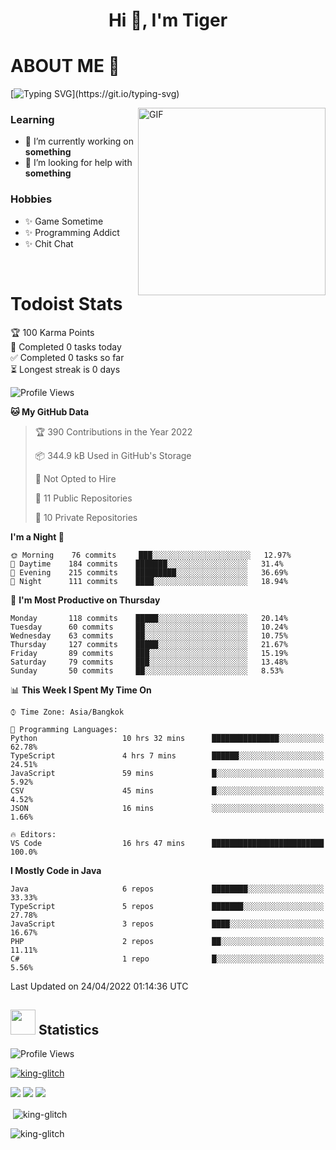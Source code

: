 <h1 align="center">Hi 👋, I'm Tiger</h1>




# ABOUT ME 💬

[![Typing SVG](https://readme-typing-svg.herokuapp.com?color=22F771&vCenter=true&lines=A+perssionate+developer+from+nowhere.)](https://git.io/typing-svg)

<img hight="200px" width="300px" alt="GIF" align="right" src="https://media.giphy.com/media/LmNwrBhejkK9EFP504/giphy.gif">

### Learning
- 🔭 I’m currently working on **something**
- 🤝 I’m looking for help with **something**

### Hobbies
- ✨ Game Sometime
- ✨ Programming Addict
- ✨ Chit Chat

</br>


# Todoist Stats

<!-- TODO-IST:START -->
🏆  100 Karma Points           
🌸  Completed 0 tasks today           
✅  Completed 0 tasks so far           
⏳  Longest streak is 0 days
<!-- TODO-IST:END -->

<!--START_SECTION:waka-->
![Profile Views](http://img.shields.io/badge/Profile%20Views-1231232-blue)

**🐱 My GitHub Data** 

> 🏆 390 Contributions in the Year 2022
 > 
> 📦 344.9 kB Used in GitHub's Storage 
 > 
> 🚫 Not Opted to Hire
 > 
> 📜 11 Public Repositories 
 > 
> 🔑 10 Private Repositories  
 > 
**I'm a Night 🦉** 

```text
🌞 Morning    76 commits     ███░░░░░░░░░░░░░░░░░░░░░░   12.97% 
🌆 Daytime    184 commits    ███████░░░░░░░░░░░░░░░░░░   31.4% 
🌃 Evening    215 commits    █████████░░░░░░░░░░░░░░░░   36.69% 
🌙 Night      111 commits    ████░░░░░░░░░░░░░░░░░░░░░   18.94%

```
📅 **I'm Most Productive on Thursday** 

```text
Monday       118 commits    █████░░░░░░░░░░░░░░░░░░░░   20.14% 
Tuesday      60 commits     ██░░░░░░░░░░░░░░░░░░░░░░░   10.24% 
Wednesday    63 commits     ██░░░░░░░░░░░░░░░░░░░░░░░   10.75% 
Thursday     127 commits    █████░░░░░░░░░░░░░░░░░░░░   21.67% 
Friday       89 commits     ███░░░░░░░░░░░░░░░░░░░░░░   15.19% 
Saturday     79 commits     ███░░░░░░░░░░░░░░░░░░░░░░   13.48% 
Sunday       50 commits     ██░░░░░░░░░░░░░░░░░░░░░░░   8.53%

```


📊 **This Week I Spent My Time On** 

```text
⌚︎ Time Zone: Asia/Bangkok

💬 Programming Languages: 
Python                   10 hrs 32 mins      ███████████████░░░░░░░░░░   62.78% 
TypeScript               4 hrs 7 mins        ██████░░░░░░░░░░░░░░░░░░░   24.51% 
JavaScript               59 mins             █░░░░░░░░░░░░░░░░░░░░░░░░   5.92% 
CSV                      45 mins             █░░░░░░░░░░░░░░░░░░░░░░░░   4.52% 
JSON                     16 mins             ░░░░░░░░░░░░░░░░░░░░░░░░░   1.66%

🔥 Editors: 
VS Code                  16 hrs 47 mins      █████████████████████████   100.0%

```

**I Mostly Code in Java** 

```text
Java                     6 repos             ████████░░░░░░░░░░░░░░░░░   33.33% 
TypeScript               5 repos             ███████░░░░░░░░░░░░░░░░░░   27.78% 
JavaScript               3 repos             ████░░░░░░░░░░░░░░░░░░░░░   16.67% 
PHP                      2 repos             ██░░░░░░░░░░░░░░░░░░░░░░░   11.11% 
C#                       1 repo              █░░░░░░░░░░░░░░░░░░░░░░░░   5.56%

```



 Last Updated on 24/04/2022 01:14:36 UTC
<!--END_SECTION:waka-->

## <img height="40" src="https://raw.githubusercontent.com/innng/innng/master/assets/kyubey.gif"/> Statistics

![Profile Views](https://komarev.com/ghpvc/?username=king-glitch)  

<p align="left"> 
 <a href="https://github.com/ryo-ma/github-profile-trophy">
  <img src="https://github-profile-trophy.vercel.app/?username=king-glitch&theme=dracula" alt="king-glitch" />
 </a> </p>

![](https://github-profile-summary-cards.vercel.app/api/cards/profile-details?username=king-glitch&theme=dracula)
![](https://github-profile-summary-cards.vercel.app/api/cards/stats?username=king-glitch&theme=dracula) 
![](https://github-profile-summary-cards.vercel.app/api/cards/productive-time?username=king-glitch&theme=dracula)


<p>&nbsp;<img align="center" src="https://github-readme-stats.vercel.app/api?username=king-glitch&theme=dracula" alt="king-glitch" /></p>

<p><img align="center" src="https://github-readme-streak-stats.herokuapp.com/?user=king-glitch&theme=dracula" alt="king-glitch" /></p>

